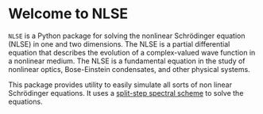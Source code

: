 # Welcome to NLSE

`NLSE` is a Python package for solving the nonlinear Schrödinger equation (NLSE) in one and two dimensions.
The NLSE is a partial differential equation that describes the evolution of a complex-valued wave function in a nonlinear medium.
The NLSE is a fundamental equation in the study of nonlinear optics, Bose-Einstein condensates, and other physical systems.

This package provides utility to easily simulate all sorts of non linear Schrödinger equations. It uses a [split-step spectral scheme](https://en.wikipedia.org/wiki/Split-step_method) to solve the equations.
